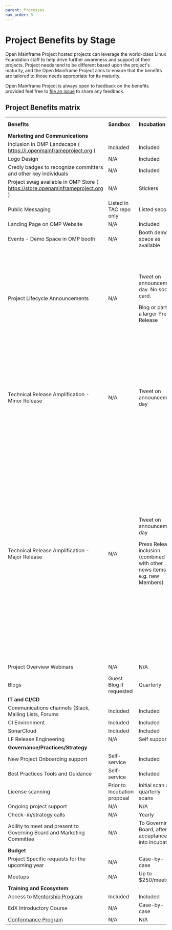 ```yaml
---
parent: Processes
nav_order: 3
---
```

# Project Benefits by Stage

Open Mainframe Project hosted projects can leverage the world-class Linux Foundation staff to help drive further awareness and support of their projects. Project needs tend to be different based upon the project's maturity, and the Open Mainframe Project aims to ensure that the benefits are tailored to those needs appropriate for its maturity.

Open Mainframe Project is always open to feedback on the benefits provided feel free to [file an issue](https://github.com/openmainframeproject/tac/issues) to share any feedback.


## Project Benefits matrix

<table>
  <tr>
   <td><strong>Benefits</strong>
   </td>
   <td><strong>Sandbox</strong>
   </td>
   <td><strong>Incubation</strong>
   </td>
   <td><strong>Active</strong>
   </td>
   <td><strong>Working Group</strong>
   </td>
  </tr>
  <tr>
    <td><strong>Marketing and Communications</strong>
   </td>
   <td>
   </td>
   <td>
   </td>
   <td>
   </td>
   <td>
   </td>
  </tr>
  <tr>
   <td>Inclusion in OMP Landscape
( <a href="https://l.openmainframeproject.org/">https://l.openmainframeproject.org</a> )
   </td>
   <td>Included
   </td>
   <td>Included
   </td>
   <td>Included
   </td>
   <td>Included
   </td>
  </tr>
  <tr>
   <td>Logo Design
   </td>
   <td>N/A
   </td>
   <td>Included
   </td>
   <td>Included
   </td>
   <td>Included
   </td>
  </tr>
  <tr>
   <td>Credly badges to recognize committers and other key individuals
   </td>
   <td>N/A
   </td>
   <td>Included
   </td>
   <td>Included
   </td>
   <td>Included
   </td>
  </tr><tr>
   <td>Project swag available in OMP Store
( <a href="https://store.openaminframeproject.org/">https://store.openaminframeproject.org</a> )
   </td>
   <td>N/A
   </td>
   <td>Stickers
   </td>
   <td>Stickers, T-shirt, other items by request
   </td>
   <td>N/A
   </td>
  </tr>
  <tr>
   <td>Public Messaging
   </td>
   <td>Listed in TAC repo only
   </td>
   <td>Listed second
   </td>
   <td>First listing / Top billing
   </td>
   <td>Listed with other working groups
   </td>
  </tr>
  <tr>
   <td>Landing Page on OMP Website
   </td>
   <td>N/A
   </td>
   <td>Included
   </td>
   <td>Included
   </td>
   <td>Included
   </td>
  </tr>
  <tr>
   <td>Events - Demo Space in OMP booth
   </td>
   <td>N/A
   </td>
   <td>Booth demo space as available
   </td>
   <td>Highest priority booth demo space.
   </td>
   <td>Booth demo space as available
   </td>
  </tr>
  <tr>
   <td>Project Lifecycle Announcements
   </td>
   <td>N/A
   </td>
   <td><p>Tweet on announcement day. No social card.
</p>
     <p>Blog or part of a larger Press Release</p>
   </td>
    <td><p>Tweet on announcement day, including social card</p>
<p>
Press Release announcement
      </p>
<p>
  Blog Post (project to include the content)</p>
<p>
An embargoed pitch of the Press Release and top features to the media. Requests for interviews go to the project team.
      </p>
   </td>
   <td><p>Tweet on announcement day. No social card.
</p>
     <p>Blog or part of a larger Press Release</p>
   </td>
  </tr>
  <tr>
   <td>Technical Release Amplification - Minor Release
   </td>
   <td>N/A
   </td>
   <td>Tweet on announcement day
   </td>
    <td><p>Tweet on announcement day</p>
<p>
Blog post announcement on openmainframeproject.org either written by OMP PR with assistance by the project, re-posting of project’s own blog post, or a blog post written exclusively for openmainframeproject.org by the project team
      </p>
   </td>
   <td>Tweet on announcement day
   </td>
  </tr>
  <tr>
   <td>Technical Release Amplification - Major Release
   </td>
   <td>N/A
   </td>
   <td>Tweet on announcement day
<p>
Press Release inclusion (combined with other news items e.g. new Members)
     </p>
   </td>
   <td><p>Tweet on announcement day</p>
<p>
Press Release inclusion (combined with other news items e.g. new Members)</p>
<p>
Blog post announcement on openmainframeproject.org either written by OMP PR with assistance by the project, re-posting of project’s own blog post, or a blog post written exclusively for openmainframeproject.org by the project team</p>
<p>
Embargoed or day-of pitch of the release and top features to the media as relevant. Requests for interviews go to the project team for interviews</p>
<p>
  <a href="https://github.com/openmainframeproject/foundation/blob/main/WEBINAR-GUIDELINES.md">Project Webinar</a>, up to a max of 2 per year (specific to the Technical Release)</p>
   </td>
   <td>Tweet on announcement day
<p>
Press Release inclusion (combined with other news items e.g. new Members)
     </p>
   </td>
  </tr>
  <tr>
   <td>Project Overview Webinars
   </td>
   <td>N/A
   </td>
   <td>N/A
   </td>
   <td>Quarterly
   </td>
   <td>Case-by-case
   </td>
  </tr>
  <tr>
   <td>Blogs
   </td>
   <td>Guest Blog if requested
   </td>
   <td>Quarterly
   </td>
   <td>Monthly
   </td>
   <td>Quarterly
   </td>
  </tr>
  <tr>
    <td><strong>IT and CI/CD</strong>
   </td>
   <td>
   </td>
   <td>
   </td>
   <td>
   </td>
   <td>
   </td>
  </tr>
  <tr>
   <td>Communications channels (Slack, Mailing Lists, Forums
   </td>
   <td>Included
   </td>
   <td>Included
   </td>
   <td>Included
   </td>
   <td>Included
   </td>
  </tr>
  <tr>
   <td>CI Environment
   </td>
   <td>Included
   </td>
   <td>Included
   </td>
   <td>Included
   </td>
   <td>N/A
   </td>
  </tr>
  <tr>
   <td>SonarCloud
   </td>
   <td>Included
   </td>
   <td>Included
   </td>
   <td>Included
   </td>
   <td>N/A
   </td>
  </tr>
  <tr>
   <td>LF Release Engineering
   </td>
   <td>N/A
   </td>
   <td>Self support
   </td>
   <td>Full support
   </td>
   <td>N/A
   </td>
  </tr>
  <tr>
    <td><strong>Governance/Practices/Strategy</strong>
   </td>
   <td>
   </td>
   <td>
   </td>
   <td>
   </td>
   <td>
   </td>
  </tr>
  <tr>
   <td>New Project Onboarding support
   </td>
   <td>Self-service
   </td>
   <td>Included
   </td>
   <td>If accepted at Active Stage
   </td>
   <td>Included
   </td>
  </tr>
  <tr>
   <td>Best Practices Tools and Guidance
   </td>
   <td>Self-service
   </td>
   <td>Included
   </td>
   <td>Included
   </td>
   <td>Included
   </td>
  </tr>
  <tr>
   <td>License scanning
   </td>
   <td>Prior to Incubation proposal
   </td>
   <td>Initial scan and quarterly scans
   </td>
   <td>Scans for significant code contributions and quarterly scans
   </td>
   <td>N/A
   </td>
  </tr>
  <tr>
   <td>Ongoing project support
   </td>
   <td>N/A
   </td>
   <td>N/A
   </td>
   <td>Active TSC support
   </td>
   <td>N/A
   </td>
  </tr>
  <tr>
   <td>Check-in/strategy calls
   </td>
   <td>N/A
   </td>
   <td>Yearly
   </td>
   <td>At least twice yearly
   </td>
   <td>Yearly
   </td>
  </tr>
  <tr>
   <td>Ability to meet and present to Governing Board and Marketing Committee
   </td>
   <td>N/A
   </td>
   <td>To Governing Board, after acceptance into incubation
   </td>
   <td>At least yearly to Governing Board and as needed to the Marketing Committee
   </td>
   <td>To Governing Board, after acceptance into incubation
   </td>
  </tr>
  <tr>
    <td><strong>Budget</strong>
   </td>
   <td>
   </td>
   <td>
   </td>
   <td>
   </td>
   <td>
   </td>
  </tr>
  <tr>
   <td>Project Specific requests for the upcoming year
   </td>
   <td>N/A
   </td>
   <td>Case-by-case
   </td>
   <td>Project Specific budget line item consideration
   </td>
   <td>Case-by-case
   </td>
  </tr>
  <tr>
   <td>Meetups
   </td>
   <td>N/A
   </td>
   <td>Up to $250/meetup
   </td>
   <td>Up to $250/meetup
   </td>
   <td>Up to $250/meetup
   </td>
  </tr>
  <tr>
   <td><strong>Training and Ecosystem</strong>
   </td>
   <td>
   </td>
   <td>
   </td>
   <td>
   </td>
   <td>
   </td>
  </tr>
  <tr>
   <td>Access to <a href="https://www.openmainframeproject.org/projects/mentorship-program">Mentorship Program</a>
   </td>
   <td>Included
   </td>
   <td>Included
   </td>
   <td>Included
   </td>
   <td>Included
   </td>
  </tr>
  <tr>
   <td>EdX Introductory Course
   </td>
   <td>N/A
   </td>
   <td>Case-by-case
   </td>
   <td>$10,000 for edX course
   </td>
   <td>Case-by-case
   </td>
  </tr>
  <tr>
   <td><a href="conformance_programs">Conformance Program</a>
   </td>
   <td>N/A
   </td>
   <td>N/A
   </td>
   <td>Included
   </td>
   <td>N/A
   </td>
  </tr>
</table>
